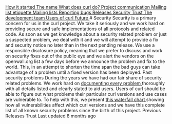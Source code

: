<a href="started.html" class="navButton-94f2579c--pageItemWithChildrenNested-2c5d8183--navButtonClickable-161b88ca">
<span class="text-4505230f--UIH300-2063425d--textContentFamily-49a318e1--navButtonLabel-14a4968f">How it started</span>
</a>
<a href="name.html" class="navButton-94f2579c--pageItemWithChildrenNested-2c5d8183--navButtonClickable-161b88ca">
<span class="text-4505230f--UIH300-2063425d--textContentFamily-49a318e1--navButtonLabel-14a4968f">The name</span>
</a>
<a href="does.html" class="navButton-94f2579c--pageItemWithChildrenNested-2c5d8183--navButtonClickable-161b88ca">
<span class="text-4505230f--UIH300-2063425d--textContentFamily-49a318e1--navButtonLabel-14a4968f">What does curl do?</span>
</a>
<a href="comm.html" class="navButton-94f2579c--pageItemWithChildrenNested-2c5d8183--navButtonClickable-161b88ca">
<span class="text-4505230f--UIH300-2063425d--textContentFamily-49a318e1--navButtonLabel-14a4968f">Project communication</span>
</a>
<a href="etiquette.html" class="navButton-94f2579c--pageItemWithChildrenNested-2c5d8183--navButtonClickable-161b88ca">
<span class="text-4505230f--UIH300-2063425d--textContentFamily-49a318e1--navButtonLabel-14a4968f">Mailing list etiquette</span>
</a>
<a href="maillists.html" class="navButton-94f2579c--pageItemWithChildrenNested-2c5d8183--navButtonClickable-161b88ca">
<span class="text-4505230f--UIH300-2063425d--textContentFamily-49a318e1--navButtonLabel-14a4968f">Mailing lists</span>
</a>
<a href="bugs.html" class="navButton-94f2579c--pageItemWithChildrenNested-2c5d8183--navButtonClickable-161b88ca">
<span class="text-4505230f--UIH300-2063425d--textContentFamily-49a318e1--navButtonLabel-14a4968f">Reporting bugs</span>
</a>
<a href="releases.html" class="navButton-94f2579c--pageItemWithChildrenNested-2c5d8183--navButtonClickable-161b88ca">
<span class="text-4505230f--UIH300-2063425d--textContentFamily-49a318e1--navButtonLabel-14a4968f">Releases</span>
</a>
<a href="security.html" class="navButton-94f2579c--pageItemWithChildrenNested-2c5d8183--navButtonClickable-161b88ca--navButtonOpened-6a88552e">
<span class="text-4505230f--UIH300-2063425d--textContentFamily-49a318e1--navButtonLabel-14a4968f">Security</span>
</a>
<a href="trust.html" class="navButton-94f2579c--pageItemWithChildrenNested-2c5d8183--navButtonClickable-161b88ca">
<span class="text-4505230f--UIH300-2063425d--textContentFamily-49a318e1--navButtonLabel-14a4968f">Trust</span>
</a>
<a href="devteam.html" class="navButton-94f2579c--pageItemWithChildrenNested-2c5d8183--navButtonClickable-161b88ca">
<span class="text-4505230f--UIH300-2063425d--textContentFamily-49a318e1--navButtonLabel-14a4968f">The development team</span>
</a>
<a href="users.html" class="navButton-94f2579c--pageItemWithChildrenNested-2c5d8183--navButtonClickable-161b88ca">
<span class="text-4505230f--UIH300-2063425d--textContentFamily-49a318e1--navButtonLabel-14a4968f">Users of curl</span>
</a>
<a href="future.html" class="navButton-94f2579c--pageItemWithChildrenNested-2c5d8183--navButtonClickable-161b88ca">
<span class="text-4505230f--UIH300-2063425d--textContentFamily-49a318e1--navButtonLabel-14a4968f">Future</span>
</a># <span class="text-4505230f--DisplayH900-bfb998fa--textContentFamily-49a318e1">Security</span>
<span class="text-4505230f--UIH300-2063425d--textUIFamily-5ebd8e40--text-8ee2c8b2">
</span>
<span class="text-4505230f--TextH400-3033861f--textContentFamily-49a318e1">
<span data-key="e6e8c31b98c644aba830868faf90cd22">
<span data-offset-key="e6e8c31b98c644aba830868faf90cd22:0">Security is a primary concern for us in the curl project. We take it seriously and we work hard on providing secure and safe implementations of all protocols and related code. As soon as we get knowledge about a security related problem or just a suspected problem, we deal with it and we will attempt to provide a fix and security notice no later than in the next pending release.</span>
</span>
</span>
<span class="text-4505230f--TextH400-3033861f--textContentFamily-49a318e1">
<span data-key="94926a31766943ce9d2fe91ef9557318">
<span data-offset-key="94926a31766943ce9d2fe91ef9557318:0">We use a responsible disclosure policy, meaning that we prefer to discuss and work on security fixes out of the public eye and we alert the vendors on the openwall.org list a few days before we announce the problem and fix to the world. This, in an attempt to shorten the time span the bad guys can take advantage of a problem until a fixed version has been deployed.</span>
</span>
</span>
<span class="text-4505230f--HeadingH700-04e1a2a3--textContentFamily-49a318e1">
<span data-key="666d425000dd4a1992d0a41563249127">
<span data-offset-key="666d425000dd4a1992d0a41563249127:0">Past security problems</span>
</span>
</span>
<span class="text-4505230f--TextH400-3033861f--textContentFamily-49a318e1">
<span data-key="d88e075103d5475e95c8a13fcf2bed9b">
<span data-offset-key="d88e075103d5475e95c8a13fcf2bed9b:0">During the years we have had our fair share of security related problems. We work hard on </span>
</span>
<a href="https://curl.se/docs/security.html" class="link-a079aa82--primary-53a25e66--link-faf6c434">
<span data-key="e5547d2b4cdd446ba28e714f46cab7ab">
<span data-offset-key="e5547d2b4cdd446ba28e714f46cab7ab:0">documenting every problem</span>
</span>
</a>
<span data-key="0c4c000fbd9446299b026ae189e31b86">
<span data-offset-key="0c4c000fbd9446299b026ae189e31b86:0"> thoroughly with all details listed and clearly stated to aid users. Users of curl should be able to figure out what problems their particular curl versions and use cases are vulnerable to.</span>
</span>
</span>
<span class="text-4505230f--TextH400-3033861f--textContentFamily-49a318e1">
<span data-key="d9a731a0e2e7470688f37a7bcb8e24d5">
<span data-offset-key="d9a731a0e2e7470688f37a7bcb8e24d5:0">To help with this, we present </span>
</span>
<a href="https://curl.se/docs/vulnerabilities.html" class="link-a079aa82--primary-53a25e66--link-faf6c434">
<span data-key="8a7bccab240242bab80245e03fe69bf8">
<span data-offset-key="8a7bccab240242bab80245e03fe69bf8:0">this waterfall chart</span>
</span>
</a>
<span data-key="15ff779fb4e5481e8ad703011e7ff828">
<span data-offset-key="15ff779fb4e5481e8ad703011e7ff828:0"> showing how all vulnerabilities affect which curl versions and we have this complete list of all known security problems since the birth of this project.</span>
</span>
</span>
<a href="releases.html" class="reset-3c756112--card-6570f064--whiteCard-fff091a4--cardPrevious-56a5e674">
</a>
<span class="text-4505230f--TextH200-a3425406--textContentFamily-49a318e1">Previous</span>
<span class="text-4505230f--UIH400-4e41e82a--textContentFamily-49a318e1">Releases</span>
<a href="trust.html" class="reset-3c756112--card-6570f064--whiteCard-fff091a4--cardNext-19241c42">
</a>
<span class="text-4505230f--UIH400-4e41e82a--textContentFamily-49a318e1">Trust</span>
<span class="text-4505230f--TextH200-a3425406--textContentFamily-49a318e1">Last updated 8 months ago</span>
